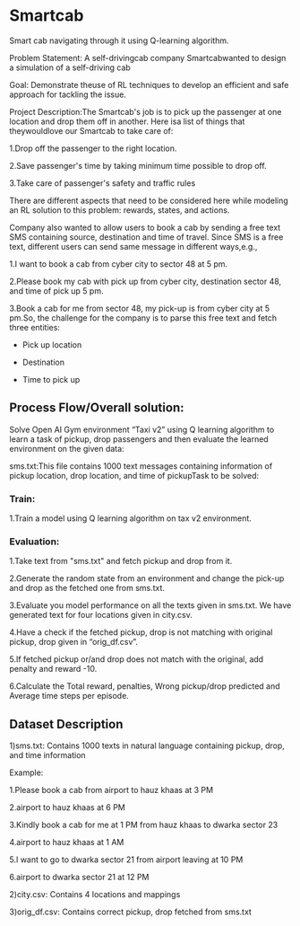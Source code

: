 # Smartcab
Smart cab navigating through it using Q-learning algorithm.

Problem Statement: A self-drivingcab company Smartcabwanted to design a simulation of a self-driving cab

Goal: Demonstrate theuse of RL techniques to develop an efficient and safe approach for tackling the issue.

Project Description:The Smartcab's job is to pick up the passenger at one location and drop them off in another. Here isa list of things that theywouldlove our Smartcab to take care of:

1.Drop off the passenger to the right location.

2.Save passenger's time by taking minimum time possible to drop off.

3.Take care of passenger's safety and traffic rules

There are different aspects that need to be considered here while modeling an RL solution to this problem: rewards, states, and actions.

Company also wanted to allow users to book a cab by sending a free text SMS containing source, destination and time of travel. Since SMS is a free text, different users can send same message in different ways,e.g.,

1.I want to book a cab from cyber city to sector 48 at 5 pm.

2.Please book my cab with pick up from cyber city, destination sector 48, and time of pick up 5 pm.

3.Book a cab for me from sector 48, my pick-up is from cyber city at 5 pm.So, the challenge for the company is to parse this free text and fetch three entities:

 - Pick up location

 - Destination

 - Time to pick up

## Process Flow/Overall solution:

Solve Open AI Gym environment “Taxi v2” using Q learning algorithm to learn a task of pickup, drop passengers and then evaluate the learned environment on the given data:

sms.txt:This file contains 1000 text messages containing information of pickup location, drop location, and time of pickupTask to be solved:

### Train:

1.Train a model using Q learning algorithm on tax v2 environment.

### Evaluation:

1.Take text from "sms.txt" and fetch pickup and drop from it.

2.Generate the random state from an environment and change the pick-up and drop as the fetched one from sms.txt.

3.Evaluate you model performance on all the texts given in sms.txt. We have generated text for four locations given in city.csv.

4.Have a check if the fetched pickup, drop is not matching with original pickup, drop given in “orig_df.csv”.

5.If fetched pickup or/and drop does not match with the original, add penalty and reward -10.

6.Calculate the Total reward, penalties, Wrong pickup/drop predicted and Average time steps per episode.

## Dataset Description

1)sms.txt: Contains 1000 texts in natural language containing pickup, drop, and time information

Example:

1.Please book a cab from airport to hauz khaas at 3 PM

2.airport to hauz khaas at 6 PM

3.Kindly book a cab for me at 1 PM from hauz khaas to dwarka sector 23

4.airport to hauz khaas at 1 AM

5.I want to go to dwarka sector 21 from airport leaving at 10 PM

6.airport to dwarka sector 21 at 12 PM

2)city.csv: Contains 4 locations and mappings

3)orig_df.csv: Contains correct pickup, drop fetched from sms.txt
